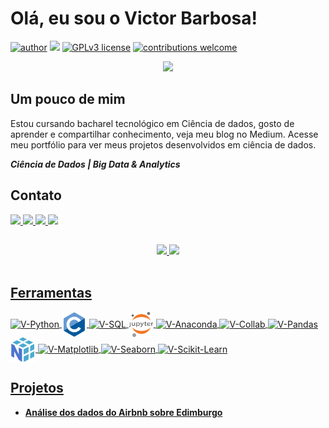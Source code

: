 # Olá, eu sou o Victor Barbosa!

[![author](https://img.shields.io/badge/author-victorbarbosa-blue.svg)](https://www.linkedin.com/in/victorxbarbosa/) [![](https://img.shields.io/badge/python-3.7+-yellow.svg)](https://www.python.org/downloads/release/python-365/) [![GPLv3 license](https://img.shields.io/badge/License-GPLv3-red.svg)](http://perso.crans.org/besson/LICENSE.html) [![contributions welcome](https://img.shields.io/badge/contributions-welcome-brightgreen.svg?style=flat)](https://github.com/victorxbarbosa)

<p align="center">
  <img src="https://user-images.githubusercontent.com/100004569/174456537-3b2e7b3f-3d35-4409-93c2-7aec3c5655f3.png" >
</p>

## Um pouco de mim
Estou cursando bacharel tecnológico em Ciência de dados, gosto de aprender e compartilhar conhecimento, veja meu blog no Medium. Acesse meu portfólio para ver meus projetos desenvolvidos em ciência de dados.

***Ciência de Dados | Big Data & Analytics***

## Contato
</div>
  <a href="https://instagram.com/victorxbarbosa" target="_blank"><img src="https://img.shields.io/badge/-Instagram-%23E4405F?style=for-the-badge&logo=instagram&logoColor=white" target="_blank">
  <a href = "victor.silva.barbosa180@gmail.com"><img src="https://img.shields.io/badge/-Gmail-%23333?style=for-the-badge&logo=gmail&logoColor=white" target="_blank">
 <a href="https://www.linkedin.com/in/victorxbarbosa/" target="_blank"><img src="https://img.shields.io/badge/-LinkedIn-%230077B5?style=for-the-badge&logo=linkedin&logoColor=white" target="_blank">
 <a href="https://medium.com/@victorxbarbosa" target="_blank"><img src="https://img.shields.io/badge/Medium-12100E?style=for-the-badge&logo=medium&logoColor=white" target="_blank"></a>
</div>

##
    
<div align="center">
  <a href="https://github.com/victorxbarboa">
  <img height="180em" src="https://github-readme-stats.vercel.app/api?username=victorxbarbosa&show_icons=true&theme=dark&include_all_commits=true&count_private=true&title_color=blue&icon_color=red"/>
  <img height="180em" src="https://github-readme-stats.vercel.app/api/top-langs/?username=victorxbarbosa&layout=compact&langs_count=7&theme=dark&title_color=blue&icon_color=red"/
</div>
    
</div>
  <div style="display: inline_block"><br>
</div>
 
 
## Ferramentas
    
</div>
  <img align="center" alt="V-Python" height="40" width="40" src="https://upload.wikimedia.org/wikipedia/commons/thumb/c/c3/Python-logo-notext.svg/1024px-Python-logo-notext.svg.png">
  <img align="center" alt="V-C" height="40" width="40" src="https://github.com/devicons/devicon/blob/master/icons/c/c-original.svg">
  <img align="center" alt="V-SQL" height="40" width="40" src="https://www.svgrepo.com/show/117653/sql-file-format.svg">
  <img align="center" alt="V-Jupyter" height="40" width="40" src="https://github.com/devicons/devicon/blob/master/icons/jupyter/jupyter-original-wordmark.svg">
  <img align="center" alt="V-Anaconda" height="40" width="40" src="https://encrypted-tbn0.gstatic.com/images?q=tbn:ANd9GcRv90odFZigOXVqzpieh2RrNhDEB5VRrcZTGyLQ8gLs7fDNii-INElQiTdOe9IDPVq6TR4&usqp=CAU">
  <img align="center" alt="V-Collab" height="40" width="40" src="https://upload.wikimedia.org/wikipedia/commons/thumb/d/d0/Google_Colaboratory_SVG_Logo.svg/2560px-Google_Colaboratory_SVG_Logo.svg.png">
  <img align="center" alt="V-Pandas" height="40" width="40" src="https://upload.wikimedia.org/wikipedia/commons/thumb/2/22/Pandas_mark.svg/1200px-Pandas_mark.svg.png">
  <img align="center" alt="V-Numpy" height="40" width="40" src="https://github.com/devicons/devicon/blob/master/icons/numpy/numpy-original.svg">
  <img align="center" alt="V-Matplotlib" height="40" width="40" src="https://upload.wikimedia.org/wikipedia/commons/thumb/8/84/Matplotlib_icon.svg/1200px-Matplotlib_icon.svg.png">
  <img align="center" alt="V-Seaborn" height="40" width="40" src="https://seaborn.pydata.org/_images/logo-mark-lightbg.svg">
  <img align="center" alt="V-Scikit-Learn" height="40" width="40" src="https://upload.wikimedia.org/wikipedia/commons/thumb/0/05/Scikit_learn_logo_small.svg/2560px-Scikit_learn_logo_small.svg.png">
</div>
    
  
## Projetos

* [**Análise dos dados do Airbnb sobre Edimburgo**](https://colab.research.google.com/drive/1Quj_mL32ZTNMZcW0X-7-TevdoJDwrwRA?usp=sharing)
